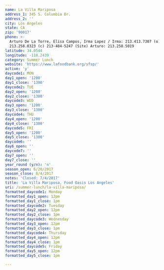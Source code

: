 ```yaml
---
name: La Villa Mariposa
address_1: 345 S. Columbia Dr.
address_2: ''
city: Los Angeles
state: CA
zip: '90017'
phone: >-
  Arturo De La Torre, Elisa Campos, Irma Lopez / Irma: 213.413.7307 (o)
  213.258.0323 (c) 213-484-5247 (Site) Arturo: 213.258.5019
latitude: 34.0544
longitude: -118.2439
category: Summer Lunch
website: 'https://www.lafoodbank.org/sfsp/'
active: 'y'
daycode1: MON
day1_open: '1200'
day1_close: '1300'
daycode2: TUE
day2_open: '1200'
day2_close: '1300'
daycode3: WED
day3_open: '1200'
day3_close: '1300'
daycode4: THU
day4_open: '1200'
day4_close: '1300'
daycode5: FRI
day5_open: '1200'
day5_close: '1300'
daycode6: ''
day6_open: ''
daycode7: ''
day7_open: ''
day7_close: ''
year_round (y/n): 'n'
season_open: 6/20/2017
season_close: 8/4/2017
notes: 'Closed: 7/4/2017'
title: 'La Villa Mariposa, Food Oasis Los Angeles'
uri: /summer-lunch/la-villa-mariposa/
formatted_daycode1: Monday
formatted_day1_open: 12pm
formatted_day1_close: 1pm
formatted_daycode2: Tuesday
formatted_day2_open: 12pm
formatted_day2_close: 1pm
formatted_daycode3: Wednesday
formatted_day3_open: 12pm
formatted_day3_close: 1pm
formatted_daycode4: Thursday
formatted_day4_open: 12pm
formatted_day4_close: 1pm
formatted_daycode5: Friday
formatted_day5_open: 12pm
formatted_day5_close: 1pm

---
```



